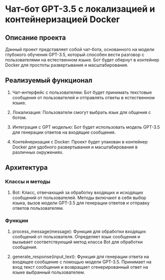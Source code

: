 # Чат-бот GPT-3.5 с локализацией и контейнеризацией Docker

## Описание проекта

Данный проект представляет собой чат-бота, основанного на модели глубокого обучения GPT-3.5, который способен вести разговор с пользователями на естественном языке. Бот будет обернут в контейнер Docker для простоты развертывания и масштабирования.

## Реализуемый функционал

1. Чат-интерфейс с пользователем: Бот будет принимать текстовые сообщения от пользователей и отправлять ответы в естественном языке.

2. Локализация: Пользователи смогут выбрать язык для общения с ботом.

3. Интеграция с GPT моделью: Бот будет использовать модель GPT-3.5 для генерации ответов на входящие сообщения.

4. Контейнеризация с Docker: Проект будет упакован в контейнер Docker для удобного развертывания и масштабирования в различных окружениях.

## Архитектура

### Классы и методы

1. Bot: Класс, отвечающий за обработку входящих и исходящих сообщений от пользователей. Методы включают в себя  выбор языка, вызов модели GPT-3.5 для генерации ответов и отправку ответов пользователям.


### Функции

1. process_message(message): Функция для обработки входящих сообщений от пользователя. Определяет язык сообщения и вызывает соответствующий метод класса Bot для обработки сообщения.

2. generate_response(input_text): Функция для генерации ответа на входящее сообщение с помощью модели GPT-3.5. Принимает на вход текст сообщения и возвращает сгенерированный ответ на языке выбранный пользователем.